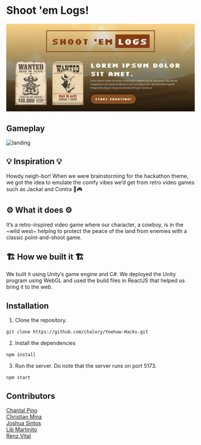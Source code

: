 # Shoot 'em Logs!

![landing](misc/landing.png)

## Gameplay

![landing](misc/gameplay.gif)

## 💡 Inspiration 💡

Howdy neigh-bor! When we were brainstorming for the hackathon theme, we got the idea to emulate the comfy vibes we’d get from retro video games such as Jackal and Contra 🤠🎮

## ⚙ What it does ⚙

It’s a retro-inspired video game where our character, a cowboy, is in the ~wild west~ helping to protect the peace of the land from enemies with a classic point-and-shoot game.

## 🏗 How we built it 🏗

We built it using Unity’s game engine and C#. We deployed the Unity program using WebGL and used the build files in ReactJS that helped us bring it to the web.

## Installation

1. Clone the repository.

```
git clone https://github.com/chalory/Yeehaw-Hacks.git
```

2. Install the dependencies

```
npm install
```

3. Run the server. Do note that the server runs on port 5173.

```
npm start
```

## Contributors

[Chantal Pino](https://github.com/chalory)  
[Christian Mina](https://github.com/sinsimi12)  
[Joshua Sintos](https://github.com/JSintos)  
[Lib Martinito](https://github.com/libmartinito)  
[Renz Vital](https://github.com/rvitality)
